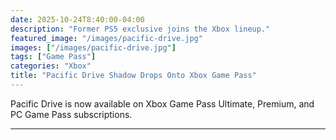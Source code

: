 ```yaml
---
date: 2025-10-24T8:40:00-04:00
description: "Former PS5 exclusive joins the Xbox lineup."
featured_image: "/images/pacific-drive.jpg"
images: ["/images/pacific-drive.jpg"]
tags: ["Game Pass"]
categories: "Xbox"
title: "Pacific Drive Shadow Drops Onto Xbox Game Pass"
---
```


Pacific Drive is now available on Xbox Game Pass Ultimate, Premium, and PC Game Pass subscriptions.

---